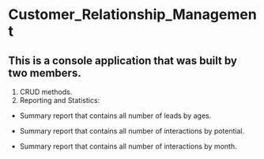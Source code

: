 # Customer_Relationship_Management
## This is a console application that was built by two members.
1. CRUD methods.
2. Reporting and Statistics: 

  * Summary report that contains all number of leads by ages.
  
  * Summary report that contains all number of interactions by potential.
  
  * Summary report that contains all number of interactions by month.
